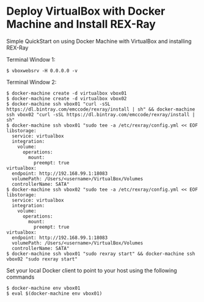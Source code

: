 # Deploy VirtualBox with Docker Machine and Install REX-Ray

Simple QuickStart on using Docker Machine with VirtualBox and installing REX-Ray

Terminal Window 1:
```
$ vboxwebsrv -H 0.0.0.0 -v
```

Terminal Window 2:
```
$ docker-machine create -d virtualbox vbox01
$ docker-machine create -d virtualbox vbox02
$ docker-machine ssh vbox01 "curl -sSL https://dl.bintray.com/emccode/rexray/install | sh" && docker-machine ssh vbox02 "curl -sSL https://dl.bintray.com/emccode/rexray/install | sh"
$ docker-machine ssh vbox01 "sudo tee -a /etc/rexray/config.yml << EOF
libstorage:
  service: virtualbox
  integration:
    volume:
      operations:
        mount:
          preempt: true
virtualbox:
  endpoint: http://192.168.99.1:18083
  volumePath: /Users/<username>/VirtualBox/Volumes
  controllerName: SATA"
$ docker-machine ssh vbox02 "sudo tee -a /etc/rexray/config.yml << EOF
libstorage:
  service: virtualbox
  integration:
    volume:
      operations:
        mount:
          preempt: true
virtualbox:
  endpoint: http://192.168.99.1:18083
  volumePath: /Users/<username>/VirtualBox/Volumes
  controllerName: SATA"
$ docker-machine ssh vbox01 "sudo rexray start" && docker-machine ssh vbox02 "sudo rexray start"
```

Set your local Docker client to point to your host using the following commands
```
$ docker-machine env vbox01
$ eval $(docker-machine env vbox01)
```
